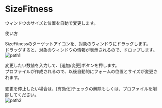 # SizeFitness
ウィンドウのサイズと位置を自動で変更します。

使い方

SizeFitnessのターゲットアイコンを、対象のウィンドウにドラッグします。</br>
ドラッグすると、対象のウィンドウの情報が表示されるので、ドロップします。</br>
![path1](https://user-images.githubusercontent.com/75171853/106750092-bab62d80-666a-11eb-8d68-6ef88e25bf42.png)

変更したい数値を入力して、[追加/変更]ボタンを押します。</br>
プロファイルが作成されるので、以後自動的にフォームの位置とサイズが変更されます。</br>
</br>
変更を停止したい場合は、[有効化]チェックの解除もしくは、プロファイルを削除してください。</br>
![path2](https://user-images.githubusercontent.com/75171853/106750114-c144a500-666a-11eb-8bb2-a1c84902e152.png)
